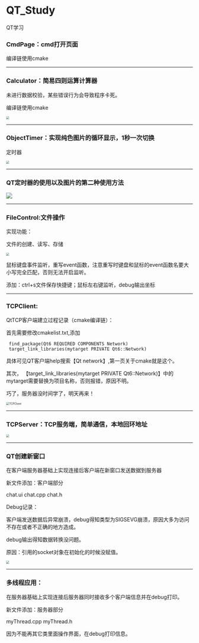 # QT_Study
QT学习



### CmdPage：cmd打开页面

编译链使用cmake

------



### Calculator：简易四则运算计算器

未进行数据校验，某些错误行为会导致程序卡死。

编译链使用cmake



<img src="./Other/Calculator.png" style="zoom:50%;" />



------

### ObjectTimer：实现纯色图片的循环显示，1秒一次切换

定时器

<img src="./Other/ObjectTimer.png" style="zoom:50%;" />



------





### QT定时器的使用以及图片的第二种使用方法

![](./Other/QTimer.png)



------

### FileControl:文件操作

实现功能：

文件的创建、读写、存储

<img src="./Other/FileControl.png" style="zoom:50%;" />



鼠标键盘事件监听，重写event函数，注意重写时键盘和鼠标的event函数名要大小写完全匹配，否则无法开启监听。



添加：ctrl+s文件保存快捷键；鼠标左右键监听，debug输出坐标



------

### TCPClient:

QtTCP客户端建立过程记录（cmake编译链）：

首先需要修改cmakelist.txt,添加

```
 find_package(Qt6 REQUIRED COMPONENTS Network)
 target_link_libraries(mytarget PRIVATE Qt6::Network)
```

具体可见QT客户端help搜索【Qt network】,第一页关于cmake就是这个。

其次， 【target_link_libraries(mytarget PRIVATE Qt6::Network)】中的mytarget需要替换为项目名称，否则报错，原因不明。

巧了，服务器没时间学了，明天再来！

<img src="./Other/TCPClient.png" alt="TCPClient" style="zoom:50%;" />



------

### TCPServer：TCP服务端，简单通信，本地回环地址

<img src="./Other/TCPServer.png" style="zoom:50%;" />





------

### QT创建新窗口

在客户端服务器基础上实现连接后客户端在新窗口发送数据到服务器

新文件添加：客户端部分

chat.ui	chat.cpp 	chat.h



Debug记录：

客户端发送数据后异常崩溃，debug得知类型为SIGSEVG崩溃，原因大多为访问不存在或者不正确的地方造成。

debug输出得知数据转换没问题。

原因：引用的socket对象在初始化的时候没赋值。

<img src="./Other/NewPage.png" style="zoom:50%;" />





------





### 多线程应用：

在服务器基础上实现连接后服务器同时接收多个客户端信息并在debug打印。



新文件添加：服务器部分

myThread.cpp 	myThread.h



因为不能再其它类里面操作界面，在debug打印信息。
